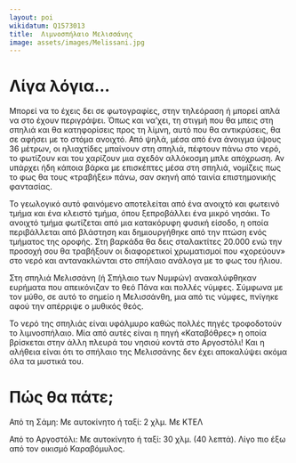 ```yaml
---
layout: poi
wikidatum: Q1573013
title:  Λιμνοσπήλαιο Μελισσάνης
image: assets/images/Melissani.jpg
---
```


# Λίγα λόγια...
Μπορεί να το έχεις δει σε φωτογραφίες, στην τηλεόραση ή μπορεί απλά να στο έχουν περιγράψει. Όπως και να’χει, τη στιγμή που θα μπεις στη σπηλιά και θα κατηφορίσεις προς τη λίμνη, αυτό που θα αντικρύσεις, θα σε αφήσει με το στόμα ανοιχτό. Από ψηλά, μέσα από ένα άνοιγμα ύψους 36 μέτρων, οι ηλιαχτίδες μπαίνουν στη σπηλιά, πέφτουν πάνω στο νερό, το φωτίζουν και του χαρίζουν μια σχεδόν αλλόκοσμη μπλε απόχρωση. Αν υπάρχει ήδη κάποια βάρκα με επισκέπτες μέσα στη σπηλιά, νομίζεις πως το φως θα τους «τραβήξει» πάνω, σαν σκηνή από ταινία επιστημονικής φαντασίας.

Το γεωλογικό αυτό φαινόμενο αποτελείται από ένα ανοιχτό και φωτεινό τμήμα και ένα κλειστό τμήμα, όπου ξεπροβάλλει ένα μικρό νησάκι. Το ανοιχτό τμήμα φωτίζεται από μια κατακόρυφη φυσική είσοδο, η οποία περιβάλλεται από βλάστηση και δημιουργήθηκε από την πτώση ενός τμήματος της οροφής. Στη βαρκάδα θα δεις σταλακτίτες 20.000 ενώ την προσοχή σου θα τραβήξουν οι διαφορετικοί χρωματισμοί που «χορεύουν» στο νερό και αντανακλώνται στο σπήλαιο ανάλογα με το φως του ήλιου. 

Στη σπηλιά Μελισσάνη (ή Σπήλαιο των Νυμφών)  ανακαλύφθηκαν ευρήματα που απεικόνιζαν το θεό Πάνα και πολλές νύμφες. Σύμφωνα με τον μύθο, σε αυτό το σημείο η Μελισσάνθη, μια από τις νύμφες, πνίγηκε αφού την απέρριψε ο μυθικός θεός.

Το νερό της σπηλιάς είναι υφάλμυρο καθώς πολλές πηγές τροφοδοτούν το λιμνοσπήλαιο. Μία από αυτές είναι η πηγή «Καταβόθρες»  η οποία βρίσκεται στην άλλη πλευρά του νησιού κοντά στο Αργοστόλι! Και η αλήθεια είναι ότι το σπήλαιο της Μελισσάνης δεν έχει αποκαλύψει ακόμα όλα τα μυστικά του.

# Πώς θα πάτε;
Από τη Σάμη:
Με αυτοκίνητο ή ταξί: 2 χλμ.
Με ΚΤΕΛ

Από το Αργοστόλι:
Με αυτοκίνητο ή ταξί: 30 χλμ. (40 λεπτά). Λίγο πιο έξω από τον οικισμό Καραβόμυλος.
